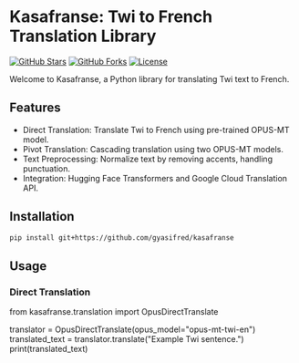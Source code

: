 # Kasafranse: Twi to French Translation Library

[![GitHub Stars](https://img.shields.io/github/stars/gyasifred/kasafranse)](https://github.com/gyasifred/kasafranse/stargazers)
[![GitHub Forks](https://img.shields.io/github/forks/gyasifred/kasafranse)](https://github.com/gyasifred/kasafranse/network/members)
[![License](https://img.shields.io/github/license/gyasifred/kasafranse)](https://github.com/gyasifred/kasafranse/blob/main/LICENSE)

Welcome to Kasafranse, a Python library for translating Twi text to French. 

## Features

- Direct Translation: Translate Twi to French using pre-trained OPUS-MT model.
- Pivot Translation: Cascading translation using two OPUS-MT models.
- Text Preprocessing: Normalize text by removing accents, handling punctuation.
- Integration: Hugging Face Transformers and Google Cloud Translation API.

## Installation

```bash
pip install git+https://github.com/gyasifred/kasafranse
```
## Usage
### Direct Translation

from kasafranse.translation import OpusDirectTranslate

translator = OpusDirectTranslate(opus_model="opus-mt-twi-en")
translated_text = translator.translate("Example Twi sentence.")
print(translated_text)
